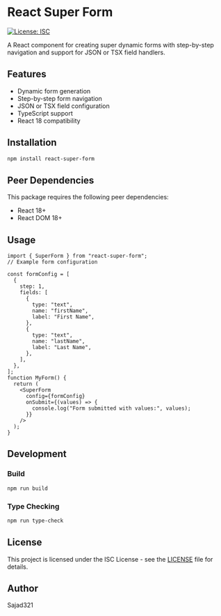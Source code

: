 # React Super Form

[![License: ISC](https://img.shields.io/badge/License-ISC-blue.svg)](https://opensource.org/licenses/ISC)

A React component for creating super dynamic forms with step-by-step navigation and support for JSON or TSX field handlers.

## Features

- Dynamic form generation
- Step-by-step form navigation
- JSON or TSX field configuration
- TypeScript support
- React 18 compatibility

## Installation

```bash
npm install react-super-form
```

## Peer Dependencies

This package requires the following peer dependencies:

- React 18+
- React DOM 18+

## Usage

```tsx
import { SuperForm } from "react-super-form";
// Example form configuration

const formConfig = [
  {
    step: 1,
    fields: [
      {
        type: "text",
        name: "firstName",
        label: "First Name",
      },
      {
        type: "text",
        name: "lastName",
        label: "Last Name",
      },
    ],
  },
];
function MyForm() {
  return (
    <SuperForm
      config={formConfig}
      onSubmit={(values) => {
        console.log("Form submitted with values:", values);
      }}
    />
  );
}
```

## Development

### Build

```bash
npm run build
```

### Type Checking

```bash
npm run type-check
```

## License

This project is licensed under the ISC License - see the [LICENSE](LICENSE) file for details.

## Author

Sajad321
